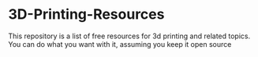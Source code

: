 # 3D-Printing-Resources
This repository is a list of free resources for 3d printing and related topics. 
You can do what you want with it, assuming you keep it open source
